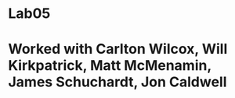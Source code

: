 # Lab05

# Worked with Carlton Wilcox, Will Kirkpatrick, Matt McMenamin, James Schuchardt, Jon Caldwell
